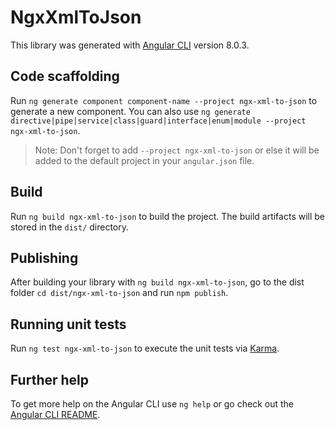 # NgxXmlToJson

This library was generated with [Angular CLI](https://github.com/angular/angular-cli) version 8.0.3.

## Code scaffolding

Run `ng generate component component-name --project ngx-xml-to-json` to generate a new component. You can also use `ng generate directive|pipe|service|class|guard|interface|enum|module --project ngx-xml-to-json`.
> Note: Don't forget to add `--project ngx-xml-to-json` or else it will be added to the default project in your `angular.json` file. 

## Build

Run `ng build ngx-xml-to-json` to build the project. The build artifacts will be stored in the `dist/` directory.

## Publishing

After building your library with `ng build ngx-xml-to-json`, go to the dist folder `cd dist/ngx-xml-to-json` and run `npm publish`.

## Running unit tests

Run `ng test ngx-xml-to-json` to execute the unit tests via [Karma](https://karma-runner.github.io).

## Further help

To get more help on the Angular CLI use `ng help` or go check out the [Angular CLI README](https://github.com/angular/angular-cli/blob/master/README.md).
